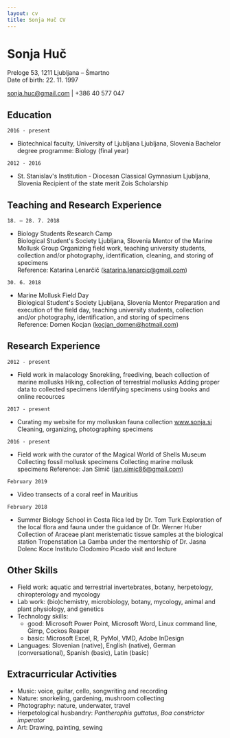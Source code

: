 ```yaml
---
layout: cv
title: Sonja Huč CV
---
```

# Sonja Huč
Preloge 53, 1211 Ljubljana – Šmartno  
Date of birth: 22. 11. 1997

<div id="webaddress">
<a href="sonja.huc@gmail.com">sonja.huc@gmail.com</a>
| +386 40 577 047
</div>


## Education

`2016 - present`
- Biotechnical faculty, University of Ljubljana
Ljubljana, Slovenia
Bachelor degree programme: Biology (final year)

`2012 - 2016`
- St. Stanislav's Institution - Diocesan Classical Gymnasium
Ljubljana, Slovenia
Recipient of the state merit Zois Scholarship

## Teaching and Research Experience

`18. – 28. 7. 2018`
- Biology Students Research Camp  
Biological Student's Society Ljubljana, Slovenia
Mentor of the Marine Mollusk Group
Organizing field work, teaching university students, collection and/or photography, identification, cleaning, and storing of specimens  
Reference: Katarina Lenarčič ([katarina.lenarcic@gmail.com](katarina.lenarcic@gmail.com))

`30. 6. 2018`
- Marine Mollusk Field Day  
Biological Student's Society Ljubljana, Slovenia 
Mentor
Preparation and execution of the field day, teaching university students, collection and/or photography, identification, and storing of specimens  
Reference: Domen Kocjan ([kocjan_domen@hotmail.com](kocjan_domen@hotmail.com))

## Research Experience

`2012 - present`
- Field work in malacology
Snorekling, freediving, beach collection of marine mollusks
Hiking, collection of terrestrial mollusks
Adding proper data to collected specimens
Identifying specimens using books and online recources

`2017 - present`
- Curating my website for my molluskan fauna collection www.sonja.si
Cleaning, organizing, photographing specimens

`2016 - present`
- Field work with the curator of the Magical World of Shells Museum
Collecting fossil mollusk specimens
Collecting marine mollusk specimens
Reference: Jan Simič ([jan.simic86@gmail.com](jan.simic86@gmail.com))

`February 2019`
- Video transects of a coral reef in Mauritius

`February 2018`
- Summer Biology School in Costa Rica led by Dr. Tom Turk
Exploration of the local flora and fauna under the guidance of Dr. Werner Huber
Collection of Araceae plant meristematic tissue samples at the biological station Tropenstation La Gamba under the mentorship of Dr. Jasna Dolenc Koce
Instituto Clodomiro Picado visit and lecture

## Other Skills

- Field work: aquatic and terrestrial invertebrates, botany, herpetology, chiropterology and mycology
- Lab work: (bio)chemistry, microbiology, botany, mycology, animal and plant physiology, and genetics
- Technology skills:
     - good: Microsoft Power Point, Microsoft Word, Linux command line, Gimp, Cockos Reaper
     - basic: Microsoft Excel, R, PyMol, VMD, Adobe InDesign
- Languages: Slovenian (native), English (native), German (conversational), Spanish (basic), Latin (basic)

## Extracurricular Activities

- Music: voice, guitar, cello, songwriting and recording
- Nature: snorkeling, gardening, mushroom collecting
- Photography: nature, underwater, travel
- Herpetological husbandry: *Pantherophis guttatus*, *Boa constrictor imperator*
- Art: Drawing, painting, sewing

<!-- ### Footer

Last updated: Aug 2019 -->


